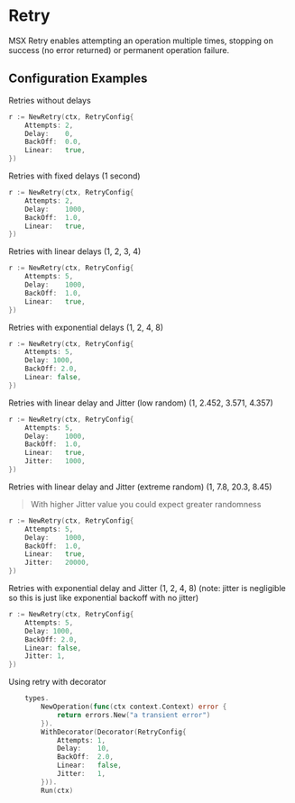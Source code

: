 # Retry
MSX Retry enables attempting an operation multiple times, stopping
on success (no error returned) or permanent operation failure.
## Configuration Examples
Retries without delays
```go
r := NewRetry(ctx, RetryConfig{
    Attempts: 2,
    Delay:    0,
    BackOff:  0.0,
    Linear:   true,
})
```
Retries with fixed delays (1 second)
```go
r := NewRetry(ctx, RetryConfig{
    Attempts: 2,
    Delay:    1000,
    BackOff:  1.0,
    Linear:   true,
})
```
Retries with linear delays (1, 2, 3, 4)
```go
r := NewRetry(ctx, RetryConfig{
    Attempts: 5,
    Delay:    1000,
    BackOff:  1.0,
    Linear:   true,
})
```
Retries with exponential delays (1, 2, 4, 8)
```go
r := NewRetry(ctx, RetryConfig{
    Attempts: 5,
    Delay: 1000,
    BackOff: 2.0,
    Linear: false,
})
```
Retries with linear delay and Jitter (low random) (1, 2.452, 3.571, 4.357) <br />
```go
r := NewRetry(ctx, RetryConfig{
    Attempts: 5,
    Delay:    1000,
    BackOff:  1.0,
    Linear:   true,
    Jitter:   1000,
})
```
Retries with linear delay and Jitter (extreme random) (1, 7.8, 20.3, 8.45) <br />
> With higher Jitter value you could expect greater randomness
```go
r := NewRetry(ctx, RetryConfig{
    Attempts: 5,
    Delay:    1000,
    BackOff:  1.0,
    Linear:   true,
    Jitter:   20000,
})
```
Retries with exponential delay and Jitter (1, 2, 4, 8) (note: jitter is negligible so this is just like exponential backoff with no jitter)
```go
r := NewRetry(ctx, RetryConfig{
    Attempts: 5,
    Delay: 1000,
    BackOff: 2.0,
    Linear: false,
    Jitter: 1,
})
```


Using retry with decorator
```go
	types.
		NewOperation(func(ctx context.Context) error {
			return errors.New("a transient error")
		}).
		WithDecorator(Decorator(RetryConfig{
			Attempts: 1,
			Delay:    10,
			BackOff:  2.0,
			Linear:   false,
			Jitter:   1,
		})).
		Run(ctx)
```
